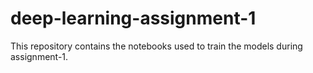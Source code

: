 # deep-learning-assignment-1
This repository contains the notebooks used to train the models during assignment-1.
